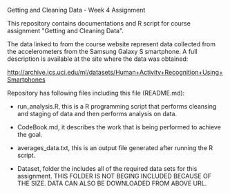Getting and Cleaning Data - Week 4 Assignment

This repository contains documentations and R script for course assignment "Getting and Cleaning Data". 

The data linked to from the course website represent data collected from the accelerometers from the Samsung Galaxy S smartphone. A full description is available at the site where the data was obtained:

http://archive.ics.uci.edu/ml/datasets/Human+Activity+Recognition+Using+Smartphones

Repository has following files including this file (README.md):

- run_analysis.R, this is a R programming script that performs cleansing and staging of data and then performs analysis on data.
- CodeBook.md, it describes the work that is being performed to achieve the goal.
- averages_data.txt, this is an output file generated after running the R script.

- Dataset, folder the includes all of the required data sets for this assignment. 
  THIS FOLDER IS NOT BEGING INCLUDED BECAUSE OF THE SIZE. DATA CAN ALSO BE DOWNLOADED FROM ABOVE URL.